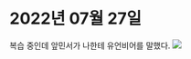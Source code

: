 # 2022년 07월 27일   
<html>
<title>2022년 07월 27일</title>   
<body>
복습 중인데
앞민서가 나한테 유언비어를 말했다.
<img src='owo.png'/>
</body>
</html>
